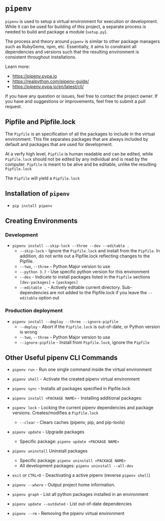 # `pipenv`

`pipenv` is used to setup a virtual environment for execution or development.
While it can be used for building of this project, a separate process is needed to build and package a module (`setup.py`).

The process and theory around `pipenv` is similar to other package managers such as RubyGems, npm, etc.  Essentially, it aims to constraint all dependencies and versions such that the resulting environment is consistent throughout installations.

Learn more: 
  - https://pipenv.pypa.io
  - https://realpython.com/pipenv-guide/
  - https://pipenv.pypa.io/en/latest/cli/

If you have any question or issues, feel free to contact the project owner.
If you have and suggestions or improvements, feel free to submit a pull request.

## Pipfile and Pipfile.lock

The `Pipfile` is an specification of all the packages to include in the virtual environment.
This file separates packages that are always included by default and packages that are used for development.

At a verfy high level, `Pipfile` is human readable and can be edited, while `Pipfile.lock` should not be edited by any individual and is read by the computer. `Pipfile` is meant to be alive and be editable, unlike the resulting `Pipfile.lock`

The `Pipfile` will yield a `Pipfile.lock`


## Installation of `pipenv`

- `pip install pipenv`


## Creating Environments 
### Development
  - `pipenv install --skip-lock --three --dev --editable .`
    - `--skip-lock` - Ignore the `Pipfile.lock` and install from the `Pipfile`. In addition, do not write out a Pipfile.lock reflecting changes to the Pipfile.
    - `--two`, `--three` - Python Major version to use
    - `--python 3.7` - Use specific python version for this environment
    - `--dev` - Indicate to install packages listed in the `Pipfile` sections `[dev-packages]` + `[packages]`
    - `--editable .` - Actively editable current directory. Sub-dependencies are not added to the Pipfile.lock if you leave the `--editable` option out


### Production deployment
- `pipenv install --deploy --three --ignore-pipfile`
    - `--deploy` - Abort if the `Pipfile.lock` is out-of-date, or Python version is wrong
    - `--two`, `--three` - Python Major version to use
    - `--ignore-pipfile` - Install from `Pipfile.lock`, ignore the `Pipfile`



## Other Useful pipenv CLI Commands
- `pipenv run` - Run one single command inside the virtual environment

- `pipenv shell` - Activate the created pipenv virtual environment

- `pipenv sync` - Installs all packages specified in Pipfile.lock

- `pipenv install <PACKAGE NAME>` - Installing additional packages:

- `pipenv lock` - Locking the current pipenv dependencies and package versions. Creates/modifies a `Pipfile.lock`
  - `--clear` - Clears caches (pipenv, pip, and pip-tools)

- `pipenv update` - Upgrade packages
  - Specific package: `pipenv update <PACKAGE NAME>`

- `pipenv uninstall` Uninstall packages
  - Specific package: `pipenv uninstall <PACKAGE NAME>`
  - All development packages: `pipenv uninstall --all-dev`

- `exit` or `CTRL+D` - Deactivating a active pipenv (reverse `pipenv shell`)

- `pipenv --where` - Output project home information.

- `pipenv graph` - List all python packages installed in an environment

- `pipenv update --outdated` - List out-of-date dependencies

- `pipenv --rm` - Removing the pipenv virtual environment

